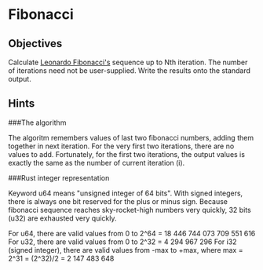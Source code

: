 Fibonacci
===

Objectives
---

Calculate [Leonardo Fibonacci's](http://en.wikipedia.org/wiki/Fibonacci) sequence up to Nth iteration.
The number of iterations need not be user-supplied. Write the results onto the standard output.

Hints
---

###The algorithm

The algoritm remembers values of last two fibonacci numbers, adding them together in next iteration. For the very first two iterations, there are no values to add. Fortunately, for the first two iterations, the output values is exactly the same as the number of current iteration (i).

###Rust integer representation

Keyword u64 means "unsigned integer of 64 bits". With signed integers, there is always one bit reserved for the plus or minus sign. Because fibonacci sequence reaches sky-rocket-high numbers very quickly, 32 bits (u32) are exhausted very quickly.

For u64, there are valid values from 0 to 2^64 = 18 446 744 073 709 551 616
For u32, there are valid values from 0 to 2^32 = 4 294 967 296
For i32 (signed integer), there are valid values from -max to +max, where max = 2^31 = (2^32)/2 = 2 147 483 648
